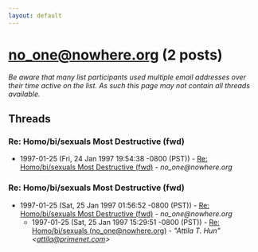 ```yaml
---
layout: default
---
```


# no_one@nowhere.org (2 posts)

_Be aware that many list participants used multiple email addresses over their time active on the list. As such this page may not contain all threads available._

## Threads

### Re: Homo/bi/sexuals Most Destructive (fwd)
+ 1997-01-25 (Fri, 24 Jan 1997 19:54:38 -0800 (PST)) - [Re: Homo/bi/sexuals Most Destructive (fwd)](/archive/1997/01/a1c2e8694cbf39800e758c3f5e7e59959178206d0fff0df008864b6bd7c04b19) - _no_one@nowhere.org_

### Re: Homo/bi/sexuals Most Destructive (fwd)
+ 1997-01-25 (Sat, 25 Jan 1997 01:56:52 -0800 (PST)) - [Re: Homo/bi/sexuals Most Destructive (fwd)](/archive/1997/01/ce0ed065da773cbd7b585ebb18993127318c5abf0f14064a11260152d02fe30e) - _no_one@nowhere.org_
  + 1997-01-25 (Sat, 25 Jan 1997 15:29:51 -0800 (PST)) - [Re: Homo/bi/sexuals (no_one@nowhere.org)](/archive/1997/01/65c02176362fd00cd6823db267bf8f62e6f2125f12ae8520b9826b15797c8850) - _"Attila T. Hun" \<attila@primenet.com\>_

